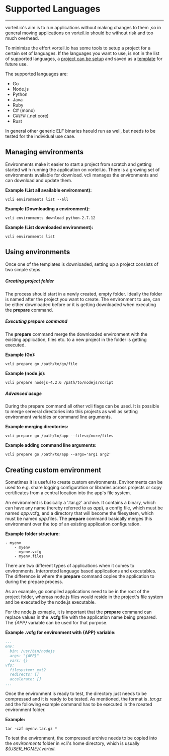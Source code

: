 # Supported Languages
---------------

vorteil.io's aim is to run applications without making changes to them ,so in general moving applications on vorteil.io should be without risk and too much overhead.

To minimize the effort vorteil.io has some tools to setup a project for a certain set of languages. If the languages you want to use, is not in the list of supported languages, a [project can be setup](/vcli/conf) and saved as a [template](/lang/general?id=managing-environments) for future use.  

The supported languages are:

* Go
* Node.js
* Python
* Java
* Ruby
* C# (mono)
* C#/F# (.net core)
* Rust

In general other generic ELF binaries hsould run as well, but needs to be tested for the individual use case.

## Managing environments

Environments make it easier to start a project from scratch and getting started wit h running the application on vorteil.io. There is a growing set of environments available for download. vcli manages the environments and can download and update them.

**Example (List all available environment):**

```vcli
vcli environments list --all
```

**Example (Downloading a environment):**
```vcli
vcli environments download python-2.7.12
```

**Example (List downloaded environment):**
```vcli
vcli environments list
```

## Using environments

Once one of the templates is downloaded, setting up a project consists of two simple steps.

##### Creating project folder

The process should start in a newly created, empty folder. Ideally the folder is named after the project you want to create. The environment to use, can be either downloaded before or it is getting downloaded when executing the **prepare** command.


##### Executing *prepare* command

The **prepare** command merge the downloaded environment with the existing application, files etc. to a new project in the folder is getting executed.

**Example (Go):**
```vcli
vcli prepare go /path/to/go/file
```

**Example (node.js):**
```vcli
vcli prepare nodejs-4.2.6 /path/to/nodejs/script
```

##### Advanced usage

During the prepare command all other vcli flags can be used. It is possible to merge serveral directories into this projects as well as setting environment variables or command line arguments.

**Example merging directories:**
```vcli
vcli prepare go /path/to/app --files=/more/files
```

**Example adding command line arguments:**
```vcli
vcli prepare go /path/to/app --args='arg1 arg2'
```


## Creating custom environment

Sometimes it is useful to create custom environments. Environments can be used to e.g. share logging configuration or libraries across projects or copy certificates from a central location into the app's file system.
 
An environment is basically a '.tar.gz' archive. It contains a binary, which can have any name (hereby referred to as *app*), a config file, which must be named *app*.vcfg, and a directory that will become the filesystem, which must be named *app*.files. The **prepare** command basically merges this environment over the top of an existing application configuration.  

**Example folder structure:**
```folder
- myenv
	- myenv
	- myenv.vcfg
	- myenv.files
```

There are two different types of applications when it comes to environments. Interpreted language based applications and executables. The difference is where the **prepare** command copies the application to during the prepare process.

As an example, go compiled applications need to be in the root of the project folder, whereas node.js files would reside in the project's file system and be executed by the node.js executable.

For the node.js exmaple, it is important that the **prepare** command can replace values in the **.vcfg** file with the application name being prepared. The *{APP}* variable can be used for that purpose.

**Example .vcfg for environment with {APP} variable:**
```yaml
...
env:
  bin: /usr/bin/nodejs
  args: "{APP}"
  vars: {}
vfs:
  filesystem: ext2
  redirects: []
  accelerate: []
...
```

Once the environment is ready to test, the directory just needs to be compressed and it is ready to be tested. As mentioned, the format is *.tar.gz* and the following example command has to be executed in the rceated environment folder.

**Example:**
```shell
tar -czf myenv.tar.gz *
```


To test the environment, the compressed archive needs to be copied into the *environments* folder in vcli's home directory, which is usually *${USER_HOME}/.vorteil*.
